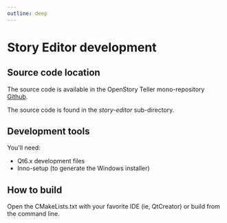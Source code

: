 ```yaml
---
outline: deep
---
```


# Story Editor development

## Source code location

The source code is available in the OpenStory Teller mono-repository [Github](https://github.com/arabine/open-story-teller).

The source code is found in the *story-editor* sub-directory. 

## Development tools

You'll need:

- Qt6.x development files
- Inno-setup (to generate the Windows installer)

## How to build

Open the CMakeLists.txt with your favorite IDE (ie, QtCreator) or build from the command line.






